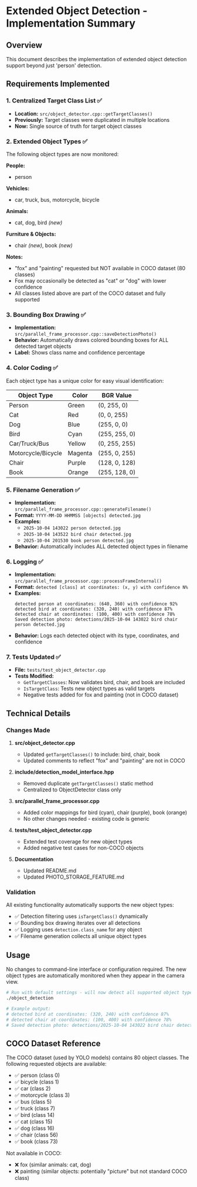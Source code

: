 # Extended Object Detection - Implementation Summary

## Overview
This document describes the implementation of extended object detection support beyond just 'person' detection.

## Requirements Implemented

### 1. Centralized Target Class List ✅
- **Location:** `src/object_detector.cpp::getTargetClasses()`
- **Previously:** Target classes were duplicated in multiple locations
- **Now:** Single source of truth for target object classes

### 2. Extended Object Types ✅
The following object types are now monitored:

**People:**
- person

**Vehicles:**
- car, truck, bus, motorcycle, bicycle

**Animals:**
- cat, dog, bird *(new)*

**Furniture & Objects:**
- chair *(new)*, book *(new)*

**Notes:**
- "fox" and "painting" requested but NOT available in COCO dataset (80 classes)
- Fox may occasionally be detected as "cat" or "dog" with lower confidence
- All classes listed above are part of the COCO dataset and fully supported

### 3. Bounding Box Drawing ✅
- **Implementation:** `src/parallel_frame_processor.cpp::saveDetectionPhoto()`
- **Behavior:** Automatically draws colored bounding boxes for ALL detected target objects
- **Label:** Shows class name and confidence percentage

### 4. Color Coding ✅
Each object type has a unique color for easy visual identification:

| Object Type | Color | BGR Value |
|------------|-------|-----------|
| Person | Green | (0, 255, 0) |
| Cat | Red | (0, 0, 255) |
| Dog | Blue | (255, 0, 0) |
| Bird | Cyan | (255, 255, 0) |
| Car/Truck/Bus | Yellow | (0, 255, 255) |
| Motorcycle/Bicycle | Magenta | (255, 0, 255) |
| Chair | Purple | (128, 0, 128) |
| Book | Orange | (255, 128, 0) |

### 5. Filename Generation ✅
- **Implementation:** `src/parallel_frame_processor.cpp::generateFilename()`
- **Format:** `YYYY-MM-DD HHMMSS [objects] detected.jpg`
- **Examples:**
  - `2025-10-04 143022 person detected.jpg`
  - `2025-10-04 143522 bird chair detected.jpg`
  - `2025-10-04 201530 book person detected.jpg`
- **Behavior:** Automatically includes ALL detected object types in filename

### 6. Logging ✅
- **Implementation:** `src/parallel_frame_processor.cpp::processFrameInternal()`
- **Format:** `detected [class] at coordinates: (x, y) with confidence N%`
- **Examples:**
  ```
  detected person at coordinates: (640, 360) with confidence 92%
  detected bird at coordinates: (320, 240) with confidence 87%
  detected chair at coordinates: (100, 400) with confidence 78%
  Saved detection photo: detections/2025-10-04 143022 bird chair person detected.jpg
  ```
- **Behavior:** Logs each detected object with its type, coordinates, and confidence

### 7. Tests Updated ✅
- **File:** `tests/test_object_detector.cpp`
- **Tests Modified:**
  - `GetTargetClasses`: Now validates bird, chair, and book are included
  - `IsTargetClass`: Tests new object types as valid targets
  - Negative tests added for fox and painting (not in COCO dataset)

## Technical Details

### Changes Made

1. **src/object_detector.cpp**
   - Updated `getTargetClasses()` to include: bird, chair, book
   - Updated comments to reflect "fox" and "painting" are not in COCO

2. **include/detection_model_interface.hpp**
   - Removed duplicate `getTargetClasses()` static method
   - Centralized to ObjectDetector class only

3. **src/parallel_frame_processor.cpp**
   - Added color mappings for bird (cyan), chair (purple), book (orange)
   - No other changes needed - existing code is generic

4. **tests/test_object_detector.cpp**
   - Extended test coverage for new object types
   - Added negative test cases for non-COCO objects

5. **Documentation**
   - Updated README.md
   - Updated PHOTO_STORAGE_FEATURE.md

### Validation

All existing functionality automatically supports the new object types:
- ✅ Detection filtering uses `isTargetClass()` dynamically
- ✅ Bounding box drawing iterates over all detections
- ✅ Logging uses `detection.class_name` for any object
- ✅ Filename generation collects all unique object types

## Usage

No changes to command-line interface or configuration required. The new object types are automatically monitored when they appear in the camera view.

```bash
# Run with default settings - will now detect all supported object types
./object_detection

# Example output:
# detected bird at coordinates: (320, 240) with confidence 87%
# detected chair at coordinates: (100, 400) with confidence 78%
# Saved detection photo: detections/2025-10-04 143022 bird chair detected.jpg
```

## COCO Dataset Reference

The COCO dataset (used by YOLO models) contains 80 object classes. The following requested objects are available:
- ✅ person (class 0)
- ✅ bicycle (class 1)
- ✅ car (class 2)
- ✅ motorcycle (class 3)
- ✅ bus (class 5)
- ✅ truck (class 7)
- ✅ bird (class 14)
- ✅ cat (class 15)
- ✅ dog (class 16)
- ✅ chair (class 56)
- ✅ book (class 73)

Not available in COCO:
- ❌ fox (similar animals: cat, dog)
- ❌ painting (similar objects: potentially "picture" but not standard COCO class)
